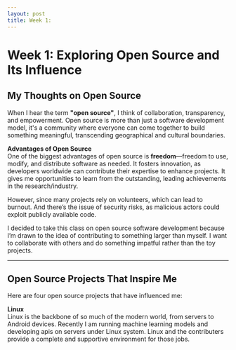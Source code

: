 ```yaml
---
layout: post
title: Week 1: 
---
```

# Week 1: Exploring Open Source and Its Influence

## My Thoughts on Open Source  

When I hear the term **"open source"**, I think of collaboration, transparency, and empowerment. Open source is more than just a software development model, it's a community where everyone can come together to build something meaningful, transcending geographical and cultural boundaries.  

**Advantages of Open Source**  
One of the biggest advantages of open source is **freedom**—freedom to use, modify, and distribute software as needed. It fosters innovation, as developers worldwide can contribute their expertise to enhance projects. It gives me opportunities to learn from the outstanding, leading achievements in the research/industry.

However, since many projects rely on volunteers, which can lead to burnout. And there’s the issue of security risks, as malicious actors could exploit publicly available code.

I decided to take this class on open source software development because I’m drawn to the idea of contributing to something larger than myself. I want to collaborate with others and do something impatful rather than the toy projects. 

---

## Open Source Projects That Inspire Me  

Here are four open source projects that have influenced me:  

**Linux**  
   Linux is the backbone of so much of the modern world, from servers to Android devices. Recently I am running machine learning models and developing apis on servers under Linux system. Linux and the contributers provide a complete and supportive environment for those jobs.
